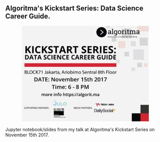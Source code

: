 ## Algoritma's Kickstart Series: Data Science Career Guide.



<center><img src="images/kickstart.png" alt="Drawing" width="400" height="300"/></center>





Jupyter notebook/slides from my talk at Algoritma's Kickstart Series on November 15th 2017.

